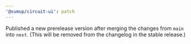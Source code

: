 ```yaml
---
'@sumup/circuit-ui': patch
---
```


Published a new prerelease version after merging the changes from `main` into `next`. (This will be removed from the changelog in the stable release.)
